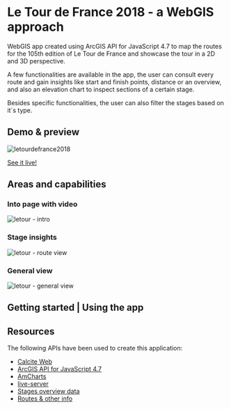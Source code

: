 # Le Tour de France 2018 - a WebGIS approach

WebGIS app created using ArcGIS API for JavaScript 4.7 to map the routes for the 105th edition of Le Tour de France and showcase 
the tour in a 2D and 3D perspective.

A few functionalities are available in the app, the user can consult every route and gain insights like start and finish points, distance or an overview, and also an elevation chart to inspect sections of a certain stage.

Besides specific functionalities, the user can also filter the stages based on it`s type.

## Demo & preview

![letourdefrance2018](https://user-images.githubusercontent.com/18401030/41354025-9ba61c04-6f26-11e8-90bc-6f26a84f3f59.gif)


[See it live!](https://ialixandroae.github.io/letour2018/)

##  Areas and capabilities

### Into page with video

![letour - intro](https://user-images.githubusercontent.com/18401030/41354070-b805d40c-6f26-11e8-86f9-57857e595e9e.png)


### Stage insights

![letour - route view](https://user-images.githubusercontent.com/18401030/41354109-cba529f4-6f26-11e8-8449-aa2feee00279.png)


### General view

![letour - general view](https://user-images.githubusercontent.com/18401030/41354139-dc5dff32-6f26-11e8-9c9d-235110a15c4e.png)

##  Getting started | Using the app


## Resources
The following APIs have been used to create this application:
* <a target="blank" href="http://esri.github.io/calcite-web/documentation/">Calcite Web</a>
* <a target="blank" href="https://developers.arcgis.com/javascript/">ArcGIS API for JavaScript 4.7</a>
* <a target="blank" href="https://www.amcharts.com/">AmCharts</a>
* <a target="blank" href="https://www.npmjs.com/package/live-server">live-server</a>
* <a target="blank" href="http://www.cyclingweekly.com/news/racing/tour-de-france/tour-de-france-route-192041">Stages overview data</a>
* <a target="blank" href="https://www.cyclingstage.com/tour-de-france-2018-route/">Routes & other info</a>
